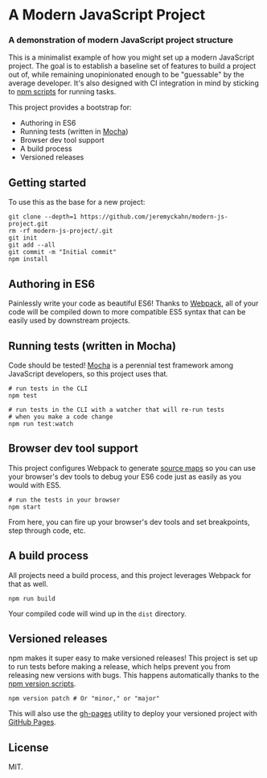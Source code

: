 # A Modern JavaScript Project

### A demonstration of modern JavaScript project structure

This is a minimalist example of how you might set up a modern JavaScript project.  The goal is to establish a baseline set of features to build a project out of, while remaining unopinionated enough to be "guessable" by the average developer.  It's also designed with CI integration in mind by sticking to [npm scripts](https://docs.npmjs.com/misc/scripts) for running tasks.

This project provides a bootstrap for:

  * Authoring in ES6
  * Running tests (written in [Mocha](https://mochajs.org/))
  * Browser dev tool support
  * A build process
  * Versioned releases

## Getting started

To use this as the base for a new project:

```
git clone --depth=1 https://github.com/jeremyckahn/modern-js-project.git
rm -rf modern-js-project/.git
git init
git add --all
git commit -m "Initial commit"
npm install
```

## Authoring in ES6

Painlessly write your code as beautiful ES6!  Thanks to [Webpack](https://webpack.github.io/), all of your code will be compiled down to more compatible ES5 syntax that can be easily used by downstream projects.

## Running tests (written in Mocha)

Code should be tested!  [Mocha](https://mochajs.org/) is a perennial test framework among JavaScript developers, so this project uses that.

```
# run tests in the CLI
npm test
```

```
# run tests in the CLI with a watcher that will re-run tests
# when you make a code change
npm run test:watch
```

## Browser dev tool support

This project configures Webpack to generate [source maps](https://www.html5rocks.com/en/tutorials/developertools/sourcemaps/) so you can use your browser's dev tools to debug your ES6 code just as easily as you would with ES5.

```
# run the tests in your browser
npm start
```

From here, you can fire up your browser's dev tools and set breakpoints, step through code, etc.

## A build process

All projects need a build process, and this project leverages Webpack for that as well.

```
npm run build
```

Your compiled code will wind up in the `dist` directory.

## Versioned releases

npm makes it super easy to make versioned releases!  This project is set up to run tests before making a release, which helps prevent you from releasing new versions with bugs.  This happens automatically thanks to the [npm version scripts](https://docs.npmjs.com/cli/version).

```
npm version patch # Or "minor," or "major"
```

This will also use the [gh-pages](https://github.com/tschaub/gh-pages) utility to deploy your versioned project with [GitHub Pages](https://pages.github.com/).

## License

MIT.
